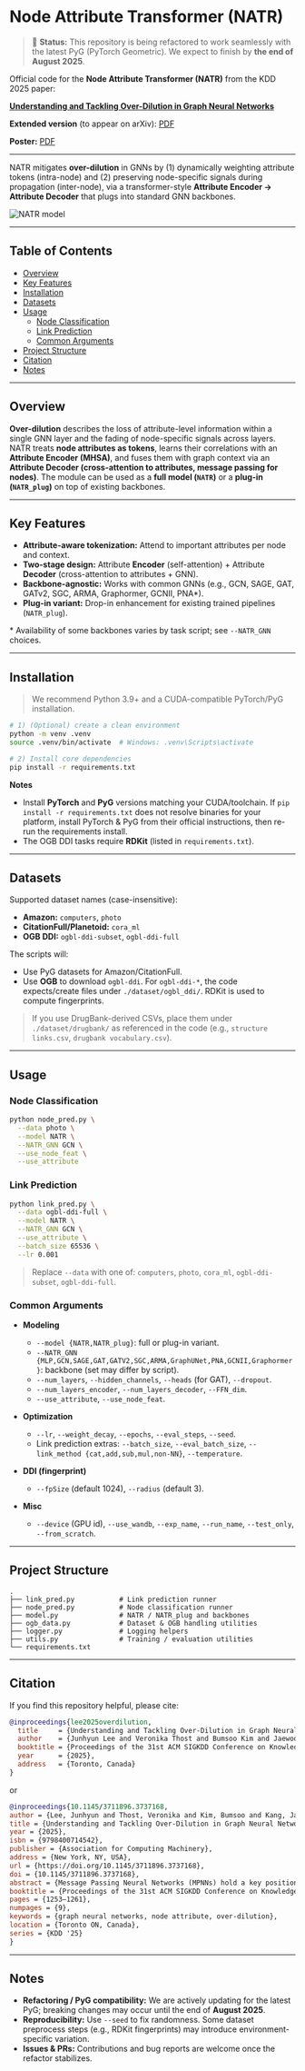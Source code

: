 
# Node Attribute Transformer (NATR)
> 🚧 **Status:** This repository is being refactored to work seamlessly with the latest PyG (PyTorch Geometric). We expect to finish by **the end of August 2025**.

Official code for the **Node Attribute Transformer (NATR)** from the KDD 2025 paper:

**[Understanding and Tackling Over-Dilution in Graph Neural Networks](https://dl.acm.org/doi/10.1145/3711896.3737168)**

**Extended version** (to appear on arXiv): [PDF](./extended_version.pdf)

**Poster:** [PDF](./KDD_poster.pdf)

---

NATR mitigates **over-dilution** in GNNs by (1) dynamically weighting attribute tokens (intra-node) and (2) preserving node-specific signals during propagation (inter-node), via a transformer-style **Attribute Encoder → Attribute Decoder** that plugs into standard GNN backbones.

![NATR model](./NATRmodel.png)

---

## Table of Contents
- [Overview](#overview)
- [Key Features](#key-features)
- [Installation](#installation)
- [Datasets](#datasets)
- [Usage](#usage)
  - [Node Classification](#node-classification)
  - [Link Prediction](#link-prediction)
  - [Common Arguments](#common-arguments)
- [Project Structure](#project-structure)
- [Citation](#citation)
- [Notes](#notes)

---

## Overview
**Over-dilution** describes the loss of attribute-level information within a single GNN layer and the fading of node-specific signals across layers. NATR treats **node attributes as tokens**, learns their correlations with an **Attribute Encoder (MHSA)**, and fuses them with graph context via an **Attribute Decoder (cross-attention to attributes, message passing for nodes)**. The module can be used as a **full model (`NATR`)** or a **plug-in (`NATR_plug`)** on top of existing backbones.

---

## Key Features
- **Attribute-aware tokenization:** Attend to important attributes per node and context.
- **Two-stage design:** Attribute **Encoder** (self-attention) + Attribute **Decoder** (cross-attention to attributes + GNN).
- **Backbone-agnostic:** Works with common GNNs (e.g., GCN, SAGE, GAT, GATv2, SGC, ARMA, Graphormer, GCNII, PNA*).
- **Plug-in variant:** Drop-in enhancement for existing trained pipelines (`NATR_plug`).

\* Availability of some backbones varies by task script; see `--NATR_GNN` choices.

---

## Installation

> We recommend Python 3.9+ and a CUDA-compatible PyTorch/PyG installation.

```bash
# 1) (Optional) create a clean environment
python -m venv .venv
source .venv/bin/activate  # Windows: .venv\Scripts\activate

# 2) Install core dependencies
pip install -r requirements.txt
````

**Notes**

* Install **PyTorch** and **PyG** versions matching your CUDA/toolchain. If `pip install -r requirements.txt` does not resolve binaries for your platform, install PyTorch & PyG from their official instructions, then re-run the requirements install.
* The OGB DDI tasks require **RDKit** (listed in `requirements.txt`).

---

## Datasets

Supported dataset names (case-insensitive):

* **Amazon:** `computers`, `photo`
* **CitationFull/Planetoid:** `cora_ml`
* **OGB DDI:** `ogbl-ddi-subset`, `ogbl-ddi-full`

The scripts will:

* Use PyG datasets for Amazon/CitationFull.
* Use **OGB** to download `ogbl-ddi`.
  For `ogbl-ddi-*`, the code expects/create files under `./dataset/ogbl_ddi/`. RDKit is used to compute fingerprints.

> If you use DrugBank-derived CSVs, place them under `./dataset/drugbank/` as referenced in the code (e.g., `structure links.csv`, `drugbank vocabulary.csv`).

---

## Usage

### Node Classification

```bash
python node_pred.py \
  --data photo \
  --model NATR \
  --NATR_GNN GCN \
  --use_node_feat \
  --use_attribute
```

### Link Prediction

```bash
python link_pred.py \
  --data ogbl-ddi-full \
  --model NATR \
  --NATR_GNN GCN \
  --use_attribute \
  --batch_size 65536 \
  --lr 0.001
```

> Replace `--data` with one of: `computers`, `photo`, `cora_ml`, `ogbl-ddi-subset`, `ogbl-ddi-full`.

### Common Arguments

* **Modeling**

  * `--model {NATR,NATR_plug}`: full or plug-in variant.
  * `--NATR_GNN {MLP,GCN,SAGE,GAT,GATV2,SGC,ARMA,GraphUNet,PNA,GCNII,Graphormer}`: backbone (set may differ by script).
  * `--num_layers`, `--hidden_channels`, `--heads` (for GAT), `--dropout`.
  * `--num_layers_encoder`, `--num_layers_decoder`, `--FFN_dim`.
  * `--use_attribute`, `--use_node_feat`.
* **Optimization**

  * `--lr`, `--weight_decay`, `--epochs`, `--eval_steps`, `--seed`.
  * Link prediction extras: `--batch_size`, `--eval_batch_size`, `--link_method {cat,add,sub,mul,non-NN}`, `--temperature`.
* **DDI (fingerprint)**

  * `--fpSize` (default 1024), `--radius` (default 3).
* **Misc**

  * `--device` (GPU id), `--use_wandb`, `--exp_name`, `--run_name`, `--test_only`, `--from_scratch`.

---

## Project Structure

```
.
├── link_pred.py           # Link prediction runner
├── node_pred.py           # Node classification runner
├── model.py               # NATR / NATR_plug and backbones
├── ogb_data.py            # Dataset & OGB handling utilities
├── logger.py              # Logging helpers
├── utils.py               # Training / evaluation utilities
└── requirements.txt
```

---

## Citation

If you find this repository helpful, please cite:

```bibtex
@inproceedings{lee2025overdilution,
  title     = {Understanding and Tackling Over-Dilution in Graph Neural Networks},
  author    = {Junhyun Lee and Veronika Thost and Bumsoo Kim and Jaewoo Kang and Tengfei Ma},
  booktitle = {Proceedings of the 31st ACM SIGKDD Conference on Knowledge Discovery and Data Mining (KDD)},
  year      = {2025},
  address   = {Toronto, Canada}
}
```

or

```bibtex
@inproceedings{10.1145/3711896.3737168,
author = {Lee, Junhyun and Thost, Veronika and Kim, Bumsoo and Kang, Jaewoo and Ma, Tengfei},
title = {Understanding and Tackling Over-Dilution in Graph Neural Networks},
year = {2025},
isbn = {9798400714542},
publisher = {Association for Computing Machinery},
address = {New York, NY, USA},
url = {https://doi.org/10.1145/3711896.3737168},
doi = {10.1145/3711896.3737168},
abstract = {Message Passing Neural Networks (MPNNs) hold a key position in machine learning on graphs, but they struggle with unintended behaviors, such as over-smoothing and over-squashing, due to irregular data structures. The observation and formulation of these limitations have become foundational in constructing more informative graph representations. In this paper, we delve into the limitations of MPNNs, focusing on aspects that have previously been overlooked. Our observations reveal that even within a single layer, the information specific to an individual node can become significantly diluted. To delve into this phenomenon in depth, we present the concept of Over-dilution and formulate it with two dilution factors: intra-node dilution for attribute-level and inter-node dilution for node-level representations. We also introduce a transformer-based solution that alleviates over-dilution and complements existing node embedding methods like MPNNs. Our findings provide new insights and contribute to the development of informative representations. The implementation and supplementary materials are publicly available at https://github.com/LeeJunHyun/NATR.},
booktitle = {Proceedings of the 31st ACM SIGKDD Conference on Knowledge Discovery and Data Mining V.2},
pages = {1253–1261},
numpages = {9},
keywords = {graph neural networks, node attribute, over-dilution},
location = {Toronto ON, Canada},
series = {KDD '25}
}
```

---

## Notes

* **Refactoring / PyG compatibility:** We are actively updating for the latest PyG; breaking changes may occur until the end of **August 2025**.
* **Reproducibility:** Use `--seed` to fix randomness. Some dataset preprocess steps (e.g., RDKit fingerprints) may introduce environment-specific variation.
* **Issues & PRs:** Contributions and bug reports are welcome once the refactor stabilizes.
